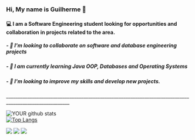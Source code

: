 ### Hi, My name is Guilherme 👋
<h4> 💻 I am a Software Engineering student looking for opportunities and collaboration in projects related to the area.</h4>
<h5>- 💼 I'm looking to collaborate on software and database engineering projects</h5>
<h5>- 🌱 I am currently learning Java OOP, Databases and Operating Systems</h5>
<h5>- 🚀 I'm looking to improve my skills and develop new projects.</h5>
<p>_________________________________________________________________________________________________________</p>

![YOUR github stats](https://github-readme-stats.vercel.app/api?username=GuiEstevamCorrea)    
[![Top Langs](https://github-readme-stats.vercel.app/api/top-langs/?username=GuiEstevamCorrea&layout=compact)](https://github.com/GuiEstevamCorrea/github-readme-stats)

[<img src="https://img.shields.io/badge/twitter-%231DA1F2.svg?&style=for-the-badge&logo=twitter&logoColor=white" />](https://twitter.com/correa___02)   [<img src="https://img.shields.io/badge/linkedin-%230077B5.svg?&style=for-the-badge&logo=linkedin&logoColor=white" />](https://www.linkedin.com/in/guiestevamcorrea/) [<img src = "https://img.shields.io/badge/instagram-%23E4405F.svg?&style=for-the-badge&logo=instagram&logoColor=white">](https://www.instagram.com/correa___02/) 
